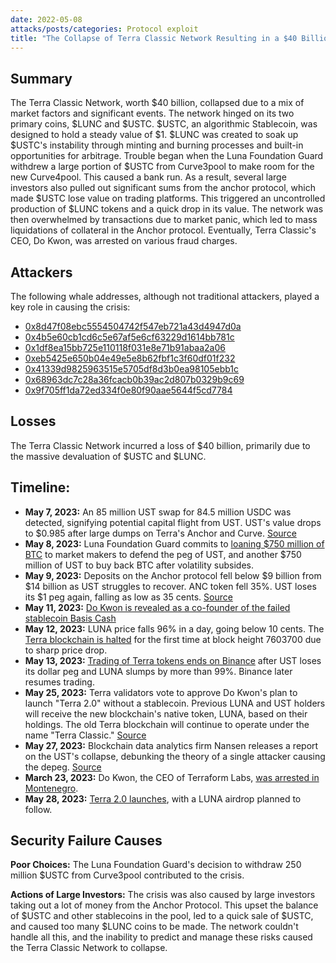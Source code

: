 ```yaml
---
date: 2022-05-08
attacks/posts/categories: Protocol exploit
title: "The Collapse of Terra Classic Network Resulting in a $40 Billion Loss"
---
```


## Summary

The Terra Classic Network, worth $40 billion, collapsed due to a mix of market factors and significant events. The network hinged on its two primary coins, $LUNC and $USTC. $USTC, an algorithmic Stablecoin, was designed to hold a steady value of $1. $LUNC was created to soak up $USTC's instability through minting and burning processes and built-in opportunities for arbitrage. Trouble began when the Luna Foundation Guard withdrew a large portion of $USTC from Curve3pool to make room for the new Curve4pool. This caused a bank run. As a result, several large investors also pulled out significant sums from the anchor protocol, which made $USTC lose value on trading platforms. This triggered an uncontrolled production of $LUNC tokens and a quick drop in its value. The network was then overwhelmed by transactions due to market panic, which led to mass liquidations of collateral in the Anchor protocol. Eventually, Terra Classic's CEO, Do Kwon, was arrested on various fraud charges.

## Attackers

The following whale addresses, although not traditional attackers, played a key role in causing the crisis:

- [0x8d47f08ebc5554504742f547eb721a43d4947d0a](https://etherscan.io/address/0x8d47f08ebc5554504742f547eb721a43d4947d0a)
- [0x4b5e60cb1cd6c5e67af5e6cf63229d1614bb781c](https://etherscan.io/address/0x4b5e60cb1cd6c5e67af5e6cf63229d1614bb781c)
- [0x1df8ea15bb725e110118f031e8e71b91abaa2a06](https://etherscan.io/address/0x1df8ea15bb725e110118f031e8e71b91abaa2a06)
- [0xeb5425e650b04e49e5e8b62fbf1c3f60df01f232](https://etherscan.io/address/0xeb5425e650b04e49e5e8b62fbf1c3f60df01f232)
- [0x41339d9825963515e5705df8d3b0ea98105ebb1c](https://etherscan.io/address/0x41339d9825963515e5705df8d3b0ea98105ebb1c)
- [0x68963dc7c28a36fcacb0b39ac2d807b0329b9c69](https://etherscan.io/address/0x68963dc7c28a36fcacb0b39ac2d807b0329b9c69)
- [0x9f705ff1da72ed334f0e80f90aae5644f5cd7784](https://etherscan.io/address/0x9f705ff1da72ed334f0e80f90aae5644f5cd7784)

## Losses

The Terra Classic Network incurred a loss of $40 billion, primarily due to the massive devaluation of $USTC and $LUNC.

## Timeline:

- **May 7, 2023:** An 85 million UST swap for 84.5 million USDC was detected, signifying potential capital flight from UST. UST's value drops to $0.985 after large dumps on Terra's Anchor and Curve. [Source](https://www.coindesk.com/business/2022/05/08/ust-briefly-loses-peg-luna-drops-10/)
- **May 8, 2023:** Luna Foundation Guard commits to [loaning $750 million of BTC](https://twitter.com/LFG_org/status/1523512196965167104) to market makers to defend the peg of UST, and another $750 million of UST to buy back BTC after volatility subsides. 
- **May 9, 2023:** Deposits on the Anchor protocol fell below $9 billion from $14 billion as UST struggles to recover. ANC token fell 35%. UST loses its $1 peg again, falling as low as 35 cents. [Source](https://www.coindesk.com/markets/2022/05/09/investors-flee-terras-anchor-as-ust-stablecoin-repeatedly-loses-1-peg/)
- **May 11, 2023:** [Do Kwon is revealed as a co-founder of the failed stablecoin Basis Cash](https://cryptobriefing.com/do-kwon-outed-basis-cash/#:~:text=Terra%20founder%20Do%20Kwon%20has%20been%20revealed%20to,project%20forced%20to%20shut%20down%20amid%20regulatory%20concerns.)
- **May 12, 2023:** LUNA price falls 96% in a day, going below 10 cents. The [Terra blockchain is halted](https://twitter.com/terra_money/status/1524935730308456448?s=20&t=2hnFxgf30_cXALsWTRex1w) for the first time at block height 7603700 due to sharp price drop.
- **May 13, 2023:** [Trading of Terra tokens ends on Binance](https://www.binance.com/en/support/announcement/luna-ust-trading-suspended-f68451879a1841a6a0f44025735d9236) after UST loses its dollar peg and LUNA slumps by more than 99%. Binance later resumes trading. 
- **May 25, 2023:** Terra validators vote to approve Do Kwon's plan to launch "Terra 2.0" without a stablecoin. Previous LUNA and UST holders will receive the new blockchain's native token, LUNA, based on their holdings. The old Terra blockchain will continue to operate under the name "Terra Classic." [Source](https://www.coindesk.com/tech/2022/05/25/terra-snapshot-expected-this-week-heres-how-new-luna-will-be-distributed/)
- **May 27, 2023:** Blockchain data analytics firm Nansen releases a report on the UST's collapse, debunking the theory of a single attacker causing the depeg. [Source](https://www.coindesk.com/layer2/2022/05/27/nansen-research-debunks-single-attacker-myth-in-terras-collapse/)
- **March 23, 2023:** Do Kwon, the CEO of Terraform Labs, [was arrested in Montenegro](https://edition.cnn.com/2023/03/23/tech/south-korea-do-kwon-terra-fraud-arrest-hnk-intl/index.html).
- **May 28, 2023:** [Terra 2.0 launches](https://www.coindesk.com/tech/2022/05/27/new-terra-blockchain-expected-to-launch-on-saturday-luna-airdrop-to-follow/), with a LUNA airdrop planned to follow.


## Security Failure Causes

**Poor Choices:** The Luna Foundation Guard's decision to withdraw 250 million $USTC from Curve3pool contributed to the crisis.

**Actions of Large Investors:** The crisis was also caused by large investors taking out a lot of money from the Anchor Protocol. This upset the balance of $USTC and other stablecoins in the pool, led to a quick sale of $USTC, and caused too many $LUNC coins to be made. The network couldn't handle all this, and the inability to predict and manage these risks caused the Terra Classic Network to collapse.
